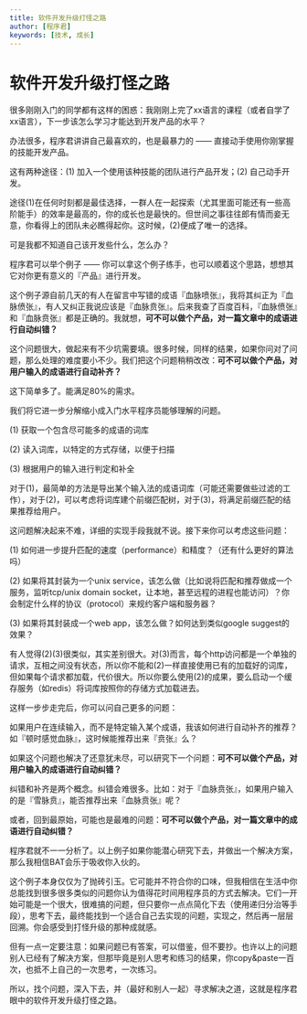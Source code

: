 ```yaml
---
title: 软件开发升级打怪之路
author: [程序君]
keywords: [技术, 成长]
---
```


# 软件开发升级打怪之路

很多刚刚入门的同学都有这样的困惑：我刚刚上完了xx语言的课程（或者自学了xx语言），下一步该怎么学习才能达到开发产品的水平？

办法很多，程序君讲讲自己最喜欢的，也是最暴力的 —— 直接动手使用你刚掌握的技能开发产品。

这有两种途径：(1) 加入一个使用该种技能的团队进行产品开发；(2) 自己动手开发。

途径(1)在任何时刻都是最佳选择，一群人在一起探索（尤其里面可能还有一些高阶能手）的效率是最高的，你的成长也是最快的。但世间之事往往郎有情而妾无意，你看得上的团队未必瞧得起你。这时候，(2)便成了唯一的选择。

可是我都不知道自己该开发些什么，怎么办？

程序君可以举个例子 —— 你可以拿这个例子练手，也可以顺着这个思路，想想其它对你更有意义的『产品』进行开发。

这个例子源自前几天的有人在留言中写错的成语『血脉喷张』，我将其纠正为『血脉偾张』，有人又纠正我说应该是『血脉贲张』。后来我查了百度百科，『血脉偾张』和『血脉贲张』都是正确的。我就想，__可不可以做个产品，对一篇文章中的成语进行自动纠错？__

这个问题很大，做起来有不少坑需要填。很多时候，同样的结果，如果你问对了问题，那么处理的难度要小不少。我们把这个问题稍稍改改：__可不可以做个产品，对用户输入的成语进行自动补齐？__

这下简单多了。能满足80%的需求。

我们将它进一步分解缩小成入门水平程序员能够理解的问题。

(1) 获取一个包含尽可能多的成语的词库

(2) 读入词库，以特定的方式存储，以便于扫描

(3) 根据用户的输入进行判定和补全

对于(1)，最简单的方法是导出某个输入法的成语词库（可能还需要做些过滤的工作），对于(2)，可以考虑将词库建个前缀匹配树，对于(3)，将满足前缀匹配的结果推荐给用户。

这问题解决起来不难，详细的实现手段我就不说。接下来你可以考虑这些问题：

(1) 如何进一步提升匹配的速度（performance）和精度？（还有什么更好的算法吗）

(2) 如果将其封装为一个unix service，该怎么做（比如说将匹配和推荐做成一个服务，监听tcp/unix domain socket，让本地，甚至远程的进程也能访问）？你会制定什么样的协议（protocol）来规约客户端和服务器？

(3) 如果将其封装成一个web app，该怎么做？如何达到类似google suggest的效果？

有人觉得(2)(3)很类似，其实差别很大。对(3)而言，每个http访问都是一个单独的请求，互相之间没有状态，所以你不能和(2)一样直接使用已有的加载好的词库，但如果每个请求都加载，代价很大。所以你要么使用(2)的成果，要么启动一个缓存服务（如redis）将词库按照你的存储方式加载进去。

这样一步步走完后，你可以问自己更多的问题：

如果用户在连续输入，而不是特定输入某个成语，我该如何进行自动补齐的推荐？如『顿时感觉血脉』，这时候能推荐出来『贲张』么？

如果这个问题也解决了还意犹未尽，可以研究下一个问题：__可不可以做个产品，对用户输入的成语进行自动纠错？__

纠错和补齐是两个概念。纠错会难很多。比如：对于『血脉贲张』，如果用户输入的是『雪脉贲』，能否推荐出来『血脉贲张』呢？

或者，回到最原始，可能也是最难的问题：__可不可以做个产品，对一篇文章中的成语进行自动纠错？__

程序君就不一一分析了。以上例子如果你能潜心研究下去，并做出一个解决方案，那么我相信BAT会乐于吸收你入伙的。

这个例子本身仅仅为了抛砖引玉。它可能并不符合你的口味，但我相信在生活中你总能找到很多很多类似的问题你认为值得花时间用程序员的方式去解决。它们一开始可能是一个很大，很难搞的问题，但只要你一点点简化下去（使用递归分治等手段），思考下去，最终能找到一个适合自己去实现的问题，实现之，然后再一层层回溯。你会感受到打怪升级的那种成就感。

但有一点一定要注意：如果问题已有答案，可以借鉴，但不要抄。也许以上的问题别人已经有了解决方案，但那毕竟是别人思考和练习的结果，你copy&paste一百次，也抵不上自己的一次思考，一次练习。

所以，找个问题，深入下去，并（最好和别人一起）寻求解决之道，这就是程序君眼中的软件开发升级打怪之路。
